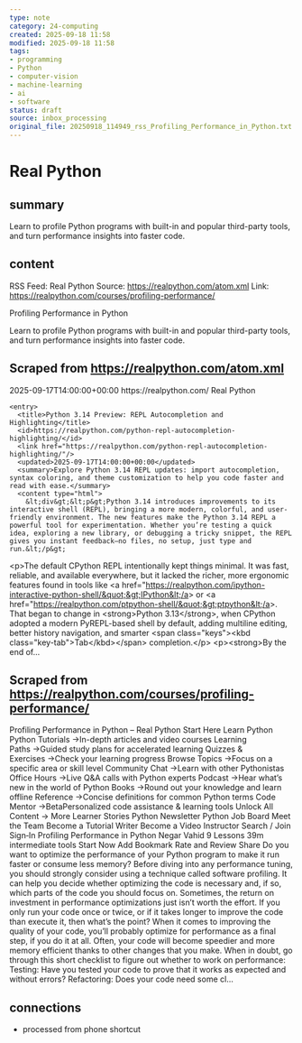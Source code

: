 ```yaml
---
type: note
category: 24-computing
created: 2025-09-18 11:58
modified: 2025-09-18 11:58
tags:
- programming
- Python
- computer-vision
- machine-learning
- ai
- software
status: draft
source: inbox_processing
original_file: 20250918_114949_rss_Profiling_Performance_in_Python.txt
---
```



# Real Python

## summary
Learn to profile Python programs with built-in and popular third-party tools, and turn performance insights into faster code.

## content
RSS Feed: Real Python
Source: https://realpython.com/atom.xml
Link: https://realpython.com/courses/profiling-performance/

Profiling Performance in Python

Learn to profile Python programs with built-in and popular third-party tools, and turn performance insights into faster code.

## Scraped from https://realpython.com/atom.xml
<?xml version="1.0" encoding="utf-8"?>
<feed xmlns="http://www.w3.org/2005/Atom">

  <title>Real Python</title>
  <link href="https://realpython.com/atom.xml" rel="self"/>
  <link href="https://realpython.com/"/>
  <updated>2025-09-17T14:00:00+00:00</updated>
  <id>https://realpython.com/</id>
  <author>
    <name>Real Python</name>
  </author>

  
    <entry>
      <title>Python 3.14 Preview: REPL Autocompletion and Highlighting</title>
      <id>https://realpython.com/python-repl-autocompletion-highlighting/</id>
      <link href="https://realpython.com/python-repl-autocompletion-highlighting/"/>
      <updated>2025-09-17T14:00:00+00:00</updated>
      <summary>Explore Python 3.14 REPL updates: import autocompletion, syntax coloring, and theme customization to help you code faster and read with ease.</summary>
      <content type="html">
        &lt;div&gt;&lt;p&gt;Python 3.14 introduces improvements to its interactive shell (REPL), bringing a more modern, colorful, and user-friendly environment. The new features make the Python 3.14 REPL a powerful tool for experimentation. Whether you’re testing a quick idea, exploring a new library, or debugging a tricky snippet, the REPL gives you instant feedback—no files, no setup, just type and run.&lt;/p&gt;
&lt;p&gt;The default CPython REPL intentionally kept things minimal. It was fast, reliable, and available everywhere, but it lacked the richer, more ergonomic features found in tools like &lt;a href=&quot;https://realpython.com/ipython-interactive-python-shell/&quot;&gt;IPython&lt;/a&gt; or &lt;a href=&quot;https://realpython.com/ptpython-shell/&quot;&gt;ptpython&lt;/a&gt;. That began to change in &lt;strong&gt;Python 3.13&lt;/strong&gt;, when CPython adopted a modern PyREPL-based shell by default, adding multiline editing, better history navigation, and smarter &lt;span class=&quot;keys&quot;&gt;&lt;kbd class=&quot;key-tab&quot;&gt;Tab&lt;/kbd&gt;&lt;/span&gt; completion.&lt;/p&gt;
&lt;p&gt;&lt;strong&gt;By the end of...


## Scraped from https://realpython.com/courses/profiling-performance/
Profiling Performance in Python – Real Python Start&nbsp;Here Learn Python Python Tutorials&nbsp;→In-depth articles and video courses Learning Paths&nbsp;→Guided study plans for accelerated learning Quizzes & Exercises&nbsp;→Check your learning progress Browse Topics&nbsp;→Focus on a specific area or skill level Community Chat&nbsp;→Learn with other Pythonistas Office Hours&nbsp;→Live Q&A calls with Python experts Podcast&nbsp;→Hear what’s new in the world of Python Books&nbsp;→Round out your knowledge and learn offline Reference&nbsp;→Concise definitions for common Python terms Code Mentor&nbsp;→BetaPersonalized code assistance &amp; learning tools Unlock All Content&nbsp;→ More Learner Stories Python Newsletter Python Job Board Meet the Team Become a Tutorial Writer Become a Video Instructor Search / Join Sign&#8209;In Profiling Performance in Python Negar Vahid 9&nbsp;Lessons 39m intermediate tools Start Now Add Bookmark Rate and Review Share Do you want to optimize the performance of your Python program to make it run faster or consume less memory? Before diving into any performance tuning, you should strongly consider using a technique called software profiling. It can help you decide whether optimizing the code is necessary and, if so, which parts of the code you should focus on. Sometimes, the return on investment in performance optimizations just isn&rsquo;t worth the effort. If you only run your code once or twice, or if it takes longer to improve the code than execute it, then what&rsquo;s the point? When it comes to improving the quality of your code, you&rsquo;ll probably optimize for performance as a final step, if you do it at all. Often, your code will become speedier and more memory efficient thanks to other changes that you make. When in doubt, go through this short checklist to figure out whether to work on performance: Testing: Have you tested your code to prove that it works as expected and without errors? Refactoring: Does your code need some cl...


## connections
- processed from phone shortcut
